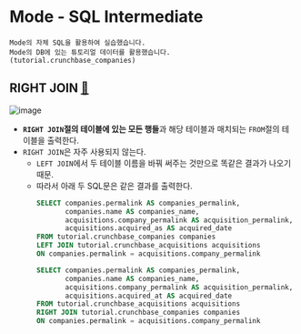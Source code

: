# Mode - SQL Intermediate
```
Mode의 자체 SQL을 활용하여 실습했습니다.
Mode의 DB에 있는 튜토리얼 데이터를 활용했습니다. (tutorial.crunchbase_companies)
```
## RIGHT JOIN [🔗](https://mode.com/sql-tutorial/sql-right-join/)
![image](https://user-images.githubusercontent.com/74661937/149662307-c84c445d-65b9-49b4-9d98-4f7ed2b5164f.png)
- **`RIGHT JOIN`절의 테이블에 있는 모든 행들**과 해당 테이블과 매치되는 `FROM`절의 테이블을 출력한다.
- `RIGHT JOIN`은 자주 사용되지 않는다.
  - `LEFT JOIN`에서 두 테이블 이름을 바꿔 써주는 것만으로 똑같은 결과가 나오기 때문.
  - 따라서 아래 두 SQL문은 같은 결과를 출력한다.
    ```sql
    SELECT companies.permalink AS companies_permalink,
           companies.name AS companies_name,
           acquisitions.company_permalink AS acquisition_permalink,
           acquisitions.acquired_as AS acquired_date
    FROM tutorial.crunchbase_companies companies
    LEFT JOIN tutorial.crunchbase_acquisitions acquisitions
    ON companies.permalink = acquisitions.company_permalink
    ```
    ```sql
    SELECT companies.permalink AS companies_permalink,
           companies.name AS companies_name,
           acquisitions.company_permalink AS acquisition_permalink,
           acquisitions.acquired_at AS acquired_date
    FROM tutorial.crunchbase_acquisitions acquisitions
    RIGHT JOIN tutorial.crunchbase_companies companies
    ON companies.permalink = acquisitions.company_permalink
    ```
